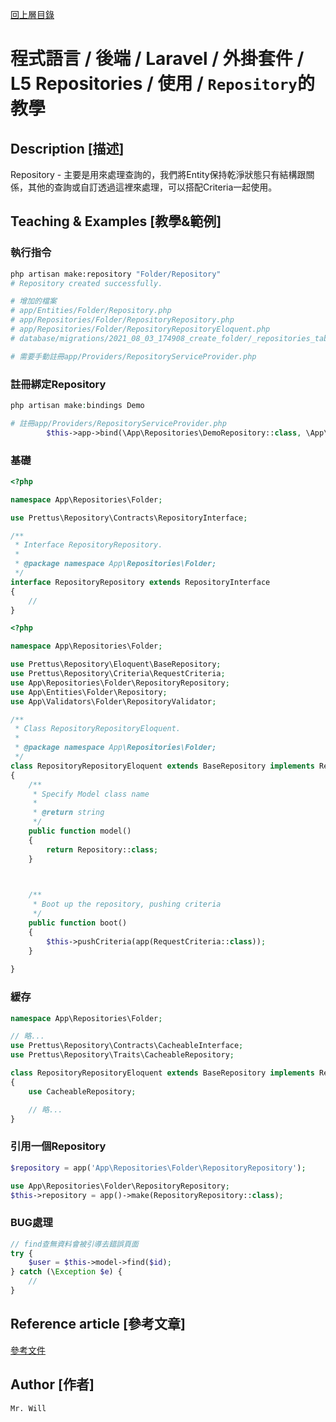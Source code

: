 [回上層目錄](../README.md)

# 程式語言 / 後端 / Laravel / 外掛套件 / L5 Repositories / 使用 / `Repository`的教學

## **Description [描述]**
Repository - 主要是用來處理查詢的，我們將Entity保持乾淨狀態只有結構跟關係，其他的查詢或自訂透過這裡來處理，可以搭配Criteria一起使用。

## **Teaching & Examples [教學&範例]**

### 執行指令
```bash
php artisan make:repository "Folder/Repository"
# Repository created successfully.

# 增加的檔案
# app/Entities/Folder/Repository.php
# app/Repositories/Folder/RepositoryRepository.php
# app/Repositories/Folder/RepositoryRepositoryEloquent.php
# database/migrations/2021_08_03_174908_create_folder/_repositories_table.php

# 需要手動註冊app/Providers/RepositoryServiceProvider.php
```

### 註冊綁定Repository
```php
php artisan make:bindings Demo

# 註冊app/Providers/RepositoryServiceProvider.php
        $this->app->bind(\App\Repositories\DemoRepository::class, \App\Repositories\DemoRepositoryEloquent::class);
```

### 基礎
```php
<?php

namespace App\Repositories\Folder;

use Prettus\Repository\Contracts\RepositoryInterface;

/**
 * Interface RepositoryRepository.
 *
 * @package namespace App\Repositories\Folder;
 */
interface RepositoryRepository extends RepositoryInterface
{
    //
}
```

```php
<?php

namespace App\Repositories\Folder;

use Prettus\Repository\Eloquent\BaseRepository;
use Prettus\Repository\Criteria\RequestCriteria;
use App\Repositories\Folder\RepositoryRepository;
use App\Entities\Folder\Repository;
use App\Validators\Folder\RepositoryValidator;

/**
 * Class RepositoryRepositoryEloquent.
 *
 * @package namespace App\Repositories\Folder;
 */
class RepositoryRepositoryEloquent extends BaseRepository implements RepositoryRepository
{
    /**
     * Specify Model class name
     *
     * @return string
     */
    public function model()
    {
        return Repository::class;
    }

    

    /**
     * Boot up the repository, pushing criteria
     */
    public function boot()
    {
        $this->pushCriteria(app(RequestCriteria::class));
    }
    
}
```

### 緩存
```php
namespace App\Repositories\Folder;

// 略...
use Prettus\Repository\Contracts\CacheableInterface;
use Prettus\Repository\Traits\CacheableRepository;

class RepositoryRepositoryEloquent extends BaseRepository implements RepositoryRepository
{
    use CacheableRepository;

    // 略...
}
```

### 引用一個Repository
```php
$repository = app('App\Repositories\Folder\RepositoryRepository');

use App\Repositories\Folder\RepositoryRepository;
$this->repository = app()->make(RepositoryRepository::class);
```

### BUG處理
```php
// find查無資料會被引導去錯誤頁面
try {
    $user = $this->model->find($id);
} catch (\Exception $e) {
    //
}
```

## **Reference article [參考文章]**
[參考文件](https://www.jianshu.com/p/d640a61d8631)

## **Author [作者]**
`Mr. Will`
